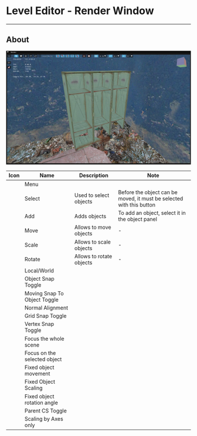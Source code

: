 # Level Editor - Render Window

___

## About

![alt text centered](../assets/images/render.png)

| Icon | Name | Description | Note |
|:---:|---|---|---|
|  | Menu |  |  |
|  | Select | Used to select objects | Before the object can be moved, it must be selected with this button |
|  | Add | Adds objects | To add an object, select it in the object panel |
|  | Move | Allows to move objects | - |
|  | Scale | Allows to scale objects | - |
|  | Rotate | Allows to rotate objects | - |
|  | Local/World |  |  |
|  | Object Snap Toggle |  |  |
|  | Moving Snap To Object Toggle |  |  |
|  | Normal Alignment |  |  |
|  | Grid Snap Toggle |  |  |
|  | Vertex Snap Toggle |  |  |
|  | Focus the whole scene |  |  |
|  | Focus on the selected object |  |  |
|  | Fixed object movement |  |  |
|  | Fixed Object Scaling |  |  |
|  | Fixed object rotation angle |  |  |
|  | Parent CS Toggle |  |  |
|  | Scaling by Axes only |  |  |
